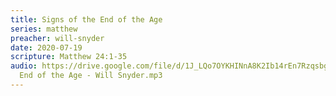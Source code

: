 ```yaml
---
title: Signs of the End of the Age
series: matthew
preacher: will-snyder
date: 2020-07-19
scripture: Matthew 24:1-35
audio: https://drive.google.com/file/d/1J_LQo7OYKHINnA8K2Ib14rEn7Rzqsbg4/view
  End of the Age - Will Snyder.mp3
---
```

